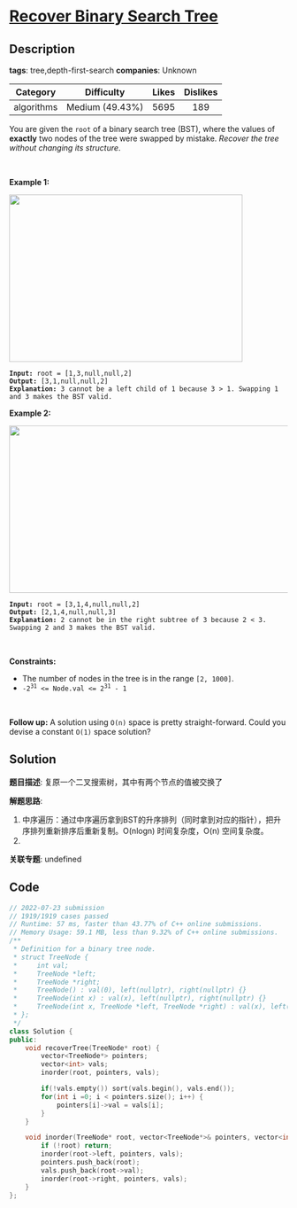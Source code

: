 # [Recover Binary Search Tree](https://leetcode.com/problems/recover-binary-search-tree/description/)

## Description

**tags**: tree,depth-first-search
**companies**: Unknown

| Category | Difficulty | Likes | Dislikes |
| :------: | :--------: | :---: | :------: |
| algorithms | Medium (49.43%) | 5695 | 189 |

<p>You are given the <code>root</code> of a binary search tree (BST), where the values of <strong>exactly</strong> two nodes of the tree were swapped by mistake. <em>Recover the tree without changing its structure</em>.</p>

<p>&nbsp;</p>
<p><strong>Example 1:</strong></p>
<img alt="" src="https://assets.leetcode.com/uploads/2020/10/28/recover1.jpg" style="width: 422px; height: 302px;" />
<pre><code><strong>Input:</strong> root = [1,3,null,null,2]
<strong>Output:</strong> [3,1,null,null,2]
<strong>Explanation:</strong> 3 cannot be a left child of 1 because 3 &gt; 1. Swapping 1 and 3 makes the BST valid.</code></pre>

<p><strong>Example 2:</strong></p>
<img alt="" src="https://assets.leetcode.com/uploads/2020/10/28/recover2.jpg" style="width: 581px; height: 302px;" />
<pre><code><strong>Input:</strong> root = [3,1,4,null,null,2]
<strong>Output:</strong> [2,1,4,null,null,3]
<strong>Explanation:</strong> 2 cannot be in the right subtree of 3 because 2 &lt; 3. Swapping 2 and 3 makes the BST valid.</code></pre>

<p>&nbsp;</p>
<p><strong>Constraints:</strong></p>

<ul>
	<li>The number of nodes in the tree is in the range <code>[2, 1000]</code>.</li>
	<li><code>-2<sup>31</sup> &lt;= Node.val &lt;= 2<sup>31</sup> - 1</code></li>
</ul>

<p>&nbsp;</p>
<strong>Follow up:</strong> A solution using <code>O(n)</code> space is pretty straight-forward. Could you devise a constant <code>O(1)</code> space solution?

## Solution

**题目描述**: 复原一个二叉搜索树，其中有两个节点的值被交换了

**解题思路**:

1. 中序遍历：通过中序遍历拿到BST的升序排列（同时拿到对应的指针），把升序排列重新排序后重新复制。O(nlogn) 时间复杂度，O(n) 空间复杂度。
2.

**关联专题**: undefined

## Code

```cpp
// 2022-07-23 submission
// 1919/1919 cases passed
// Runtime: 57 ms, faster than 43.77% of C++ online submissions.
// Memory Usage: 59.1 MB, less than 9.32% of C++ online submissions.
/**
 * Definition for a binary tree node.
 * struct TreeNode {
 *     int val;
 *     TreeNode *left;
 *     TreeNode *right;
 *     TreeNode() : val(0), left(nullptr), right(nullptr) {}
 *     TreeNode(int x) : val(x), left(nullptr), right(nullptr) {}
 *     TreeNode(int x, TreeNode *left, TreeNode *right) : val(x), left(left), right(right) {}
 * };
 */
class Solution {
public:
    void recoverTree(TreeNode* root) {
        vector<TreeNode*> pointers;
        vector<int> vals;
        inorder(root, pointers, vals);

        if(!vals.empty()) sort(vals.begin(), vals.end());
        for(int i =0; i < pointers.size(); i++) {
            pointers[i]->val = vals[i];
        }
    }

    void inorder(TreeNode* root, vector<TreeNode*>& pointers, vector<int>& vals) {
        if (!root) return;
        inorder(root->left, pointers, vals);
        pointers.push_back(root);
        vals.push_back(root->val);
        inorder(root->right, pointers, vals);
    }
};
```
